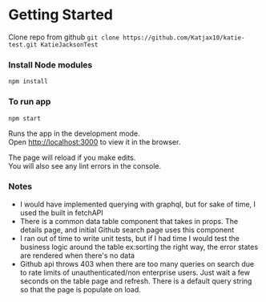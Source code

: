 # Getting Started
Clone repo from github
`git clone https://github.com/Katjax10/katie-test.git KatieJacksonTest`
### Install Node modules
`npm install` 

### To run app
`npm start`

Runs the app in the development mode.\
Open [http://localhost:3000](http://localhost:3000) to view it in the browser.

The page will reload if you make edits.\
You will also see any lint errors in the console.

### Notes

- I would have implemented querying with graphql, but for sake of time, I used the built in fetchAPI
- There is a common data table component that takes in props. The details page, and initial Github search page uses this component
- I ran out of time to write unit tests, but if I had time I would test the business logic around the table
    ex:sorting the right way, the error states are rendered when there's no data
- Github api throws 403 when there are too many queries on search due to rate limits of unauthenticated/non enterprise users. Just wait a few seconds
on the table page and refresh. There is a default query string so that the page is populate on load.
